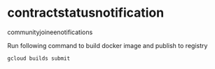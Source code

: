 # contractstatusnotification

communityjoineenotifications 

Run following command to build docker image and publish to registry
```
gcloud builds submit 
```